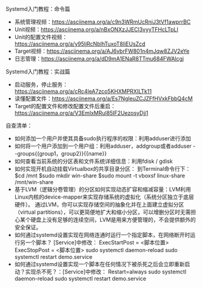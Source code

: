   Systemd入门教程：命令篇

* 系统管理视频：https://asciinema.org/a/c9n3WRmUcRniJ3tVf1awprrBC
* Unit视频：https://asciinema.org/a/nBxONXzJJECl3vyyTFHcLTpLI
* Unit的配置文件视频：https://asciinema.org/a/y95ljRcNbIhTuxoT8IiEUsZcd
* Target视频：https://asciinema.org/a/AJ6vbrFW801n4mJqw8ZJV2eYe
* 日志管理：https://asciinema.org/a/dD9mA1ENaR8TTmu684FWAlcgj

Systemd入门教程：实战篇

* 启动服务，停止服务：https://asciinema.org/a/cRc4leA7zco5KHXMPRXILTk11
* 读懂配置文件：https://asciinema.org/a/Es7NgIeuZCJZFfHVxkFbbQ4cM
* Target的配置文件和修改配置文件后重启：https://asciinema.org/a/V3EmIxMRul85IF2UezosyDjj1

自查清单：
* 如何添加一个用户并使其具备sudo执行程序的权限：利用adduser进行添加
* 如何将一个用户添加到一个用户组：利用adduser，addgroup或者adduser --groups{{group1，group2}}{{name}}
* 如何查看当前系统的分区表和文件系统详细信息：利用fdisk / gdisk
* 如何实现开机自动挂载Virtualbox的共享目录分区：
到Terminal命令行下：
$cd /mnt
$sudo mkdir win-share
$sudo mount -t vboxsf linux-share /mnt/win-share
* 基于LVM（逻辑分卷管理）的分区如何实现动态扩容和缩减容量：LVM利用Linux内核的device-mapper来实现存储系统的虚拟化（系统分区独立于底层硬件）。 通过LVM，你可以实现存储空间的抽象化并在上面建立虚拟分区（virtual partitions），可以更简便地扩大和缩小分区，可以增删分区时无需担心某个硬盘上没有足够的连续空间，LVM是用来方便管理的，不会提供额外的安全保证。
* 如何通过systemd设置实现在网络连通时运行一个指定脚本，在网络断开时运行另一个脚本？
  [Service]中修改：
ExecStartPost = <脚本位置>
ExecStopPost = <脚本位置>
sudo systemctl daemon-reload
sudo systemctl restart demo.service
* 如何通过systemd设置实现一个脚本在任何情况下被杀死之后会立即重新启动？实现杀不死？：[Service]中修改：
Restart=always
sudo systemctl daemon-reload
sudo systemctl restart demo.service